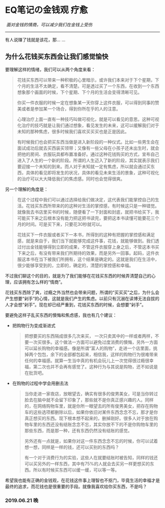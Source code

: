 # EQ笔记の金钱观	疗愈

​				*面对金钱的情商，可以减少我们在金钱上受伤*

---

有人说赚了钱就是该花，那... ...

## 为什么花钱买东西会让我们感觉愉快

要理解这样的情绪，我们可以从两个角度来看：

> 花钱买东西可以带来一种积极的心里暗示，或许我们本来对于下个星期，下个月的生活不太确定，看不清楚。可是透过买了一个东西，在收到一个东西想象那个画面的时候，下个星期、下个月的生活会变得清晰可见。
>
> 你买一件衣服的时候一定在想象某一天你穿上这件衣服，可以得到同事的赞美或者是参加某一个场合，得到你所在乎的人的注意。
>
> 心理治疗上面一直有一种技巧叫做可视化，就是可以看见的意思。这种可视化治疗的技巧就是让我们通过想象，看见发生的未来，这可以缓解我们对于未知的那种焦虑，很多时候我们喜欢买买买也是正是因此。
>
> 有时候我们也会把买东西当做是进入新阶段的一种仪式。比如一些男生会在面试成功后就去买西装买领带；又像有一些父母在小孩子还未出生时，就会把他的房间、衣服玩具都布置准备好。通过这种花钱购买的方式，宣布自己进入了人生的一个新的阶段。所谓的人生迈入了新的阶段，其实就表示我们要迎接一个未知的到来。而人对于未知就一定有焦虑，所以就会通过买东西，具体的看见即将发生的状况，具体的看见未来生活的景象，这种可视化的治疗可以大大降低我们的焦虑感。同时也会觉得很爽。

另一个理解的角度是：

> 在这个过程中我们可以通过选择给我们做决定，这代表我们能掌控自己的生活。花钱买东西所带来的的这种对生活的掌控感，有时候这只是一种错觉。就像我去书店里买书的时候，随便看了一下封面和封底，就把书给买下，我可能买下来之后根本没有能力把这把书读完，要把这本书读懂可能要花三个月的时间。可是买下来，只要花30秒就可以。
>
> 花钱买下一件衣服或者买下一本书，所得到的这种有把握的掌控感和满足感，就是来自于，我们当下就能够完成这件事，花钱，就能够做到。我们透过付出金钱能够得到立即的成果，不管这件衣服穿上身之后，不管这本书买下来之后，有没有带来我们所期待的效果，而是另外一回事。起码，这件衣服这本书在当下被我们所拥有，这个结果是确定的。这就是我们在生活中，很少能够享受到的，立即的，确定的，清楚的掌控感和幸福。                            

不过我们聊这个的目的，就是为了我们能够在花钱买东西的时候弄清楚自己的心理，应该拥有怎么样的“情商”。

花钱买东西除了爽，过瘾之外当然也会带来问题，所谓的“买买买”之后，为什么会产生想要“剁手”的心情，这就是我们产生的焦虑。以前只有沉溺在读博无法自拔的人才会想“剁手”。现在却已经严重到，花钱买东西的时候，会想要“剁手”。

要避免这样子乱买东西的懊悔和焦虑感，我也有几个建议：

* 把购物行为变成渐进式

  > 把想要买的东西隔成很多几次来买， 一次只卖其中的一样或者两样，不要一次买很多。这个做法一方面可以避免过度消费的懊悔，另外一方面可以延长购物的幸福感。像是所谓“富人的购物”，走进一个店里面，挑掉两个包包，余下的全部都包起来，相信我，这样的购物行为很难带来任何的幸福感。就算一生当中真的有机会玩儿上一次觉得很过瘾很幸福，第二次也并不会再有感觉了。这种行为与其说是购物，还不如说是在批货吧。

* 在购物的过程中学会用删去法

  > 当你走进一家夜店，放眼望去，确实有很多的俊男美女，可是当你转过脸去在脑中就不会留下印象了，那些就不是你真正感兴趣的人。同样的，在网络购物车里，就是你所一眼望去的所有俊男美女，把存在购物车的这些选项都删除以后，如果你依旧对某件东西念念不忘，那才是你真正想买的东西。现下根本想不起来的，删掉刚好。很多人对于放在购物车里的东西还没有结账念念不忘，其实你放不下的不是你购物车里的那些东西，而是那一种，还有东西仍然没有结账的感觉。
  >
  > 另外还有一点就是，如果你对这一件东西念念不忘的时候，你可以试着想一想，同样是一样的钱，还可以买别的东西吗？
  >
  > 有一个对于消费行为的实验，这些人在就要结账时被告知，同样的钱还可以买另外的一样东西，其中有75%的人就会去买另一样更想买的东西。所以有时候买东西可以缓一缓，可以等一等。

希望我也能有正确的金钱观，在花钱这件事上理智也不抠门，毕竟生活的幸福才是最终的追求，而花钱也是很重要的手段。就像我喜欢给你买东西，不是吗？

### 2019.06.21 晚